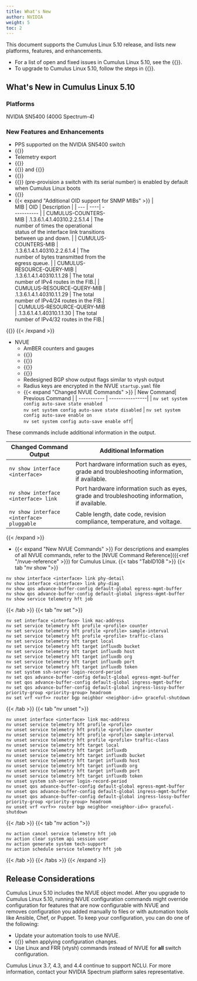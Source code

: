 ```yaml
---
title: What's New
author: NVIDIA
weight: 5
toc: 2
---
```

This document supports the Cumulus Linux 5.10 release, and lists new platforms, features, and enhancements.
- For a list of open and fixed issues in Cumulus Linux 5.10, see the {{<link title="Cumulus Linux 5.10 Release Notes" text="Cumulus Linux 5.10 Release Notes">}}.
- To upgrade to Cumulus Linux 5.10, follow the steps in {{<link url="Upgrading-Cumulus-Linux">}}.
<!-- vale off -->

## What's New in Cumulus Linux 5.10

### Platforms

NVIDIA SN5400 (400G Spectrum-4)

### New Features and Enhancements

- PPS supported on the NVIDIA SN5400 switch
- {{<link url="ASIC-Monitoring/#high-frequency-telemetry" text="High frequency telemetry">}}
- Telemetry export
- {{<link url="SSH-for-Remote-Access/#ssh-login-notifications" text="SSH login notifications">}}
- {{<link url="Quality-of-Service/#lossy-headroom" text="QoS lossy headroom configuration">}} and {{<link url="Quality-of-Service/#ingress-and-egress-management-buffers" text=" QoS Ingress and Egress Management Buffer Configuration">}}
- {{<link url="VXLAN-Devices/#reserved-field-in-vxlan-header" text="Ignore reserved field in VXLAN header">}}
- {{<link url="Quick-Start-Guide/#get-started" text="DHCP Option 61">}} (pre-provision a switch with its serial number) is enabled by default when Cumulus Linux boots
- {{<link url="Optional-BGP-Configuration/#graceful-bgp-shutdown-on-a-peer" text="Graceful shutdown on a peer">}}
- {{< expand "Additional OID support for SNMP MIBs" >}}
| <div style="width:250px">MIB | OID | Description |
| --- | ----| ----------- |
| CUMULUS-COUNTERS-MIB | .1.3.6.1.4.1.40310.2.2.5.1.4 | The number of times the operational status of the interface link transitions between up and down. |
| CUMULUS-COUNTERS-MIB | .1.3.6.1.4.1.40310.2.2.6.1.4 | The number of bytes transmitted from the egress queue. |
| CUMULUS-RESOURCE-QUERY-MIB | .1.3.6.1.4.1.40310.1.1.28 | The total number of IPv4 routes in the FIB.|
| CUMULUS-RESOURCE-QUERY-MIB | .1.3.6.1.4.1.40310.1.1.29 | The total number of IPv4/24 routes in the FIB.|
| CUMULUS-RESOURCE-QUERY-MIB | .1.3.6.1.4.1.40310.1.1.30 | The total number of IPv4/32 routes in the FIB.|

{{<link url="Supported-MIBs" text="Supported MIBs">}}
{{< /expand >}}
- NVUE
  - AmBER counters and gauges
  - {{<link url="LDAP-Authentication-and-Authorization" text="LDAP authentication and encryption configuration">}}
  - {{<link url="Interface-Configuration-and-Management/#interface-mac-addresses" text="Interface MAC address configuration">}}
  - {{<link url="Understanding-the-cl-support-Output-File/#manual-cl-support-file" text="Command to generate a cl-support file">}}
  - {{<link url="NVUE-CLI/#session-based-authentication" text="Session-based authentication">}}
  - Redesigned BGP show output flags similar to vtysh output
  - Radius keys are encrypted in the NVUE `startup.yaml` file
  - {{< expand "Changed NVUE Commands" >}}
| New Command| Previous Command |
| ----------- | ----------------|
| `nv set system config auto-save state enabled`<br>`nv set system config auto-save state disabled` | `nv set system config auto-save enable on`<br>`nv set system config auto-save enable off`|

These commands include additional information in the output.

| Changed Command Output | Additional Information |
| ----------- | ----------------|
| `nv show interface <interface>` |  Port hardware information such as eyes, grade and troubleshooting information, if available.|
| `nv show interface <interface> link` | Port hardware information such as eyes, grade and troubleshooting information, if available. |
| `nv show interface <interface> pluggable` | Cable length, date code, revision compliance, temperature, and voltage. |

{{< /expand >}}
  - {{< expand "New NVUE Commands" >}}
For descriptions and examples of all NVUE commands, refer to the [NVUE Command Reference]({{<ref "/nvue-reference" >}}) for Cumulus Linux.
{{< tabs "TabID108 ">}}
{{< tab "nv show ">}}

```
nv show interface <interface> link phy-detail 
nv show interface <interface> link phy-diag
nv show qos advance-buffer-config default-global egress-mgmt-buffer 
nv show qos advance-buffer-config default-global ingress-mgmt-buffer
nv show service telemetry hft job
```

{{< /tab >}}
{{< tab "nv set ">}}

```
nv set interface <interface> link mac-address
nv set service telemetry hft profile <profile> counter
nv set service telemetry hft profile <profile> sample-interval
nv set service telemetry hft profile <profile> traffic-class
nv set service telemetry hft target local
nv set service telemetry hft target influxdb bucket
nv set service telemetry hft target influxdb host
nv set service telemetry hft target influxdb org
nv set service telemetry hft target influxdb port
nv set service telemetry hft target influxdb token
nv set system ssh-server login-record-period
nv set qos advance-buffer-config default-global egress-mgmt-buffer 
nv set qos advance-buffer-config default-global ingress-mgmt-buffer
nv set qos advance-buffer-config default-global ingress-lossy-buffer priority-group <priority-group> headroom
nv set vrf <vrf>> router bgp neighbor <neighbor-id>> graceful-shutdown
```

{{< /tab >}}
{{< tab "nv unset ">}}

```
nv unset interface <interface> link mac-address
nv unset service telemetry hft profile <profile>
nv unset service telemetry hft profile <profile> counter
nv unset service telemetry hft profile <profile> sample-interval
nv unset service telemetry hft profile <profile> traffic-class
nv unset service telemetry hft target local
nv unset service telemetry hft target influxdb
nv unset service telemetry hft target influxdb bucket
nv unset service telemetry hft target influxdb host
nv unset service telemetry hft target influxdb org
nv unset service telemetry hft target influxdb port
nv unset service telemetry hft target influxdb token
nv unset system ssh-server login-record-period
nv unset qos advance-buffer-config default-global egress-mgmt-buffer 
nv unset qos advance-buffer-config default-global ingress-mgmt-buffer
nv unset qos advance-buffer-config default-global ingress-lossy-buffer priority-group <priority-group> headroom
nv unset vrf <vrf>> router bgp neighbor <neighbor-id>> graceful-shutdown
```

{{< /tab >}}
{{< tab "nv action ">}}

```
nv action cancel service telemetry hft job
nv action clear system api session user
nv action generate system tech-support
nv action schedule service telemetry hft job
```

{{< /tab >}}
{{< /tabs >}}
{{< /expand >}}

## Release Considerations

Cumulus Linux 5.10 includes the NVUE object model. After you upgrade to Cumulus Linux 5.10, running NVUE configuration commands might override configuration for features that are now configurable with NVUE and removes configuration you added manually to files or with automation tools like Ansible, Chef, or Puppet. To keep your configuration, you can do one of the following:
- Update your automation tools to use NVUE.
- {{<link url="NVUE-CLI/#configure-nvue-to-ignore-linux-files" text="Configure NVUE to ignore certain underlying Linux files">}} when applying configuration changes.
- Use Linux and FRR (vtysh) commands instead of NVUE for **all** switch configuration.

Cumulus Linux 3.7, 4.3, and 4.4 continue to support NCLU. For more information, contact your NVIDIA Spectrum platform sales representative.
